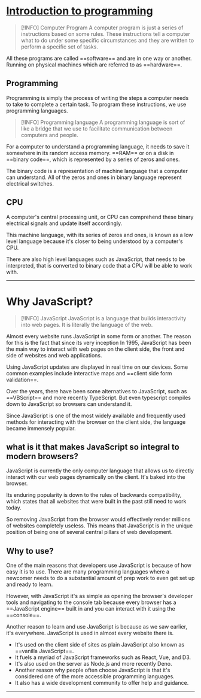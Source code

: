 # [Introduction to programming](https://www.coursera.org/learn/programming-with-javascript/lecture/qUwaB/introduction-to-programming)

> [!INFO] Computer Program
> A computer program is just a series of instructions based on some rules. These instructions tell a computer what to do under some specific circumstances and they are written to perform a specific set of tasks. 

All these programs are called ==software== and are in one way or another. Running on physical machines which are referred to as ==hardware==. 

## Programming

Programming is simply the process of writing the steps a computer needs to take to complete a certain task. To program these instructions, we use programming languages. 

> [!INFO] Programming language
> A programming language is sort of like a bridge that we use to facilitate communication between computers and people. 

For a computer to understand a programming language, it needs to save it somewhere in its random access memory. ==RAM== or on a disk in ==binary code==, which is represented by a series of zeros and ones. 

The binary code is a representation of machine language that a computer can understand. All of the zeros and ones in binary language represent electrical switches. 

## CPU

A computer's central processing unit, or CPU can comprehend these binary electrical signals and update itself accordingly. 

This machine language, with its series of zeros and ones, is known as a low level language because it's closer to being understood by a computer's CPU. 

There are also high level languages such as JavaScript, that needs to be interpreted, that is converted to binary code that a CPU will be able to work with.

---
# Why JavaScript?

> [!INFO] JavaScript
> JavaScript is a language that builds interactivity into web pages. It is literally the language of the web. 

Almost every website runs JavaScript in some form or another. The reason for this is the fact that since its very inception In 1995, JavaScript has been the main way to interact with web pages on the client side, the front and side of websites and web applications. 

Using JavaScript updates are displayed in real time on our devices. Some common examples include interactive maps and ==client side form validation==.

Over the years, there have been some alternatives to JavaScript, such as ==VBScript== and more recently TypeScript. But even typescript compiles down to JavaScript so browsers can understand it. 

Since JavaScript is one of the most widely available and frequently used methods for interacting with the browser on the client side, the language became immensely popular. 

## what is it that makes JavaScript so integral to modern browsers?

JavaScript is currently the only computer language that allows us to directly interact with our web pages dynamically on the client. It's baked into the browser. 

Its enduring popularity is down to the rules of backwards compatibility, which states that all websites that were built in the past still need to work today. 

So removing JavaScript from the browser would effectively render millions of websites completely useless. This means that JavaScript is in the unique position of being one of several central pillars of web development. 

## Why to use?

One of the main reasons that developers use JavaScript is because of how easy it is to use. There are many programming languages where a newcomer needs to do a substantial amount of prep work to even get set up and ready to learn. 

However, with JavaScript it's as simple as opening the browser's developer tools and navigating to the console tab because every browser has a ==JavaScript engine== built in and you can interact with it using the ==console==. 

Another reason to learn and use JavaScript is because as we saw earlier, it's everywhere. JavaScript is used in almost every website there is. 

- It's used on the client side of sites as plain JavaScript also known as ==vanilla JavaScript==. 
- It fuels a myriad of JavaScript frameworks such as React, Vue, and D3.
- It's also used on the server as Node.js and more recently Deno.
- Another reason why people often choose JavaScript is that it's considered one of the more accessible programming languages. 
- It also has a wide development community to offer help and guidance. 

---
